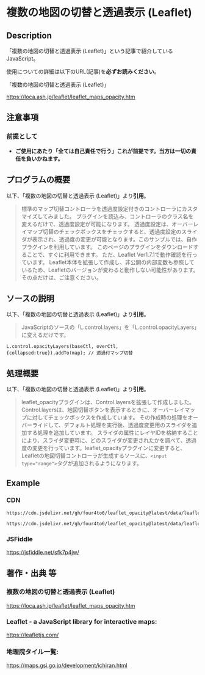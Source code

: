 # 複数の地図の切替と透過表示 (Leaflet)

## Description

「複数の地図の切替と透過表示 (Leaflet)」という記事で紹介しているJavaScript。

使用についての詳細は以下のURL(記事)を**必ずお読みください**。

「複数の地図の切替と透過表示 (Leaflet)」

https://loca.ash.jp/leaflet/leaflet_maps_opacity.htm


## 注意事項

### 前提として

- **ご使用にあたり「全ては自己責任で行う」これが前提です。当方は一切の責任を負いかねます。**

## プログラムの概要

以下、「複数の地図の切替と透過表示 (Leaflet)」より**引用**。

> 標準のマップ切替コントローラを透過度設定付きのコントローラにカスタマイズしてみました。 プラグインを読込み、コントローラのクラス名を変えるだけで、透過度設定が可能になります。 透過度設定は、オーバーレイマップ切替のチェックボックスをチェックすると、透過度設定のスライダが表示され、透過度の変更が可能となります。このサンプルでは、自作プラグインを利用しています。 このページのプラグインをダウンロードすることで、すぐに利用できます。 ただ、Leaflet Ver1.7.1で動作確認を行っています。 Leaflet本体を拡張して作成し、非公開の内部変数も参照しているため、Leafletのバージョンが変わると動作しない可能性があります。 その点だけは、ご注意ください。

## ソースの説明

以下、「複数の地図の切替と透過表示 (Leaflet)」より**引用**。

> JavaScriptのソースの「L.control.layers」を「L.control.opacityLayers」に変えるだけです。

```JavaScript:JavaScript
L.control.opacityLayers(baseCtl, overCtl, {collapsed:true}).addTo(map); // 透過付マップ切替
```

## 処理概要

以下、「複数の地図の切替と透過表示 (Leaflet)」より**引用**。

> leaflet_opacityプラグインは、Control.layersを拡張して作成しました。 Control.layersは、地図切替ボタンを表示するときに、オーバーレイマップに対してチェックボックスを作成しています。 その作成時の処理をオーバーライドして、デフォルト処理を実行後、透過度変更用のスライダを追加する処理を追加しています。 スライダの属性にレイヤIDを格納することにより、スライダ変更時に、どのスライダが変更されたかを調べて、透過度の変更を行っています。leaflet_opacityプラグインに変更すると、Leafletの地図切替コントローラが生成するソースに、`<input type="range">`タグが追加されるようになります。

## Example

### CDN
```html:JavaScript
https://cdn.jsdelivr.net/gh/four4to6/leaflet_opacity@latest/data/leaflet_opacity.js
```

```html:CSS
https://cdn.jsdelivr.net/gh/four4to6/leaflet_opacity@latest/data/leaflet_opacity.css
```

### JSFiddle
https://jsfiddle.net/sfk7p4jw/


## 著作・出典 等

### 複数の地図の切替と透過表示 (Leaflet)
https://loca.ash.jp/leaflet/leaflet_maps_opacity.htm

### Leaflet - a JavaScript library for interactive maps:
https://leafletjs.com/

### 地理院タイル一覧:
https://maps.gsi.go.jp/development/ichiran.html

